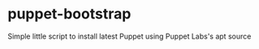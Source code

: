 puppet-bootstrap
================

Simple little script to install latest Puppet using Puppet Labs's apt source
